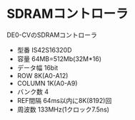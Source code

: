 # SDRAMコントローラ

DE0-CVのSDRAMコントローラ
* 型番		IS42S16320D
* 容量		64MB=512Mb(32M\*16)
* データ幅	16bit
* ROW		8K(A0-A12)
* COLUMN	1K(A0-A9)
* バンク数	4
* REF間隔	64ms以内に8K(8192)回
* 周波数	133MHz(1クロック7.5ns)
